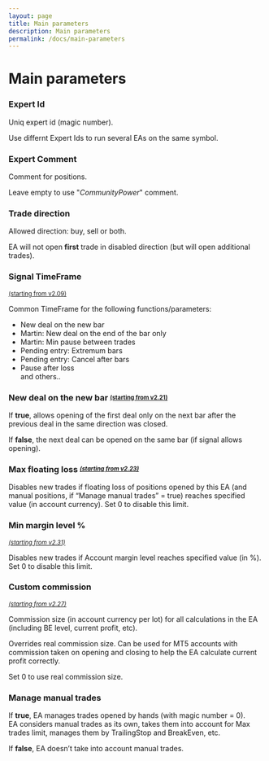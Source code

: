 ```yaml
---
layout: page
title: Main parameters
description: Main parameters
permalink: /docs/main-parameters
---
```


# Main parameters

### Expert Id

Uniq expert id (magic number).

Use differnt Expert Ids to run several EAs on the same symbol.

### Expert Comment

Comment for positions.

Leave empty to use "_CommunityPower_" comment.


### Trade direction

Allowed direction: buy, sell or both.

EA will not open **first** trade in disabled direction (but will open additional trades).


### Signal TimeFrame
<sup>[(starting from v2.09)](/docs/versions-history#20200512-209)</sup>

Common TimeFrame for the following functions/parameters:
* New deal on the new bar
* Martin: New deal on the end of the bar only
* Martin: Min pause between trades
* Pending entry: Extremum bars
* Pending entry: Cancel after bars
* Pause after loss <br/>
and others..


### New deal on the new bar <sub><sup>[(starting from v2.21)](/docs/versions-history#20201130-221)</sup></sub>

If **true**, allows opening of the first deal only on the next bar after the previous deal in the same direction was closed.

If **false**, the next deal can be opened on the same bar (if signal allows opening).


### Max floating loss <sup><sub>[*(starting from v2.23)*](/docs/versions-history#20201210-223)</sub></sup>

Disables new trades if floating loss of positions opened by this EA (and manual positions, if “Manage manual trades” = true) reaches specified value (in account currency). Set 0 to disable this limit.


### Min margin level %

<sup>[*(starting from v2.31)*](/docs/versions-history#20210508-231)</sup>

Disables new trades if Account margin level reaches specified value (in %). Set 0 to disable this limit.


### Custom commission

<sup>[*(starting from v2.27)*](/docs/versions-history#20210302-227)</sup>

Commission size (in account currency per lot) for all calculations in the EA (including BE level, current profit, etc).

Overrides real commission size. Can be used for MT5 accounts with commission taken on opening and closing to help the EA calculate current profit correctly.

Set 0 to use real commission size.


### Manage manual trades

If **true**, EA manages trades opened by hands (with magic number = 0).<br/>
EA considers manual trades as its own, takes them into account for Max trades limit, manages them by TrailingStop and BreakEven, etc.

If **false**, EA doesn’t take into account manual trades.
